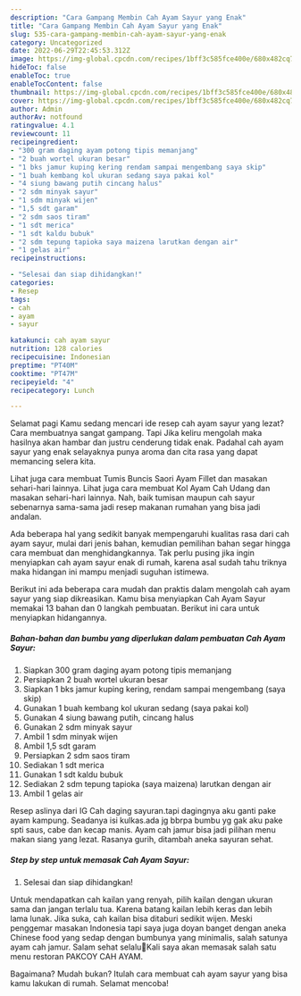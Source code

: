 ```yaml
---
description: "Cara Gampang Membin Cah Ayam Sayur yang Enak"
title: "Cara Gampang Membin Cah Ayam Sayur yang Enak"
slug: 535-cara-gampang-membin-cah-ayam-sayur-yang-enak
category: Uncategorized
date: 2022-06-29T22:45:53.312Z
image: https://img-global.cpcdn.com/recipes/1bff3c585fce400e/680x482cq70/cah-ayam-sayur-foto-resep-utama.jpg
hideToc: false
enableToc: true
enableTocContent: false
thumbnail: https://img-global.cpcdn.com/recipes/1bff3c585fce400e/680x482cq70/cah-ayam-sayur-foto-resep-utama.jpg
cover: https://img-global.cpcdn.com/recipes/1bff3c585fce400e/680x482cq70/cah-ayam-sayur-foto-resep-utama.jpg
author: Admin
authorAv: notfound
ratingvalue: 4.1
reviewcount: 11
recipeingredient:
- "300 gram daging ayam potong tipis memanjang"
- "2 buah wortel ukuran besar"
- "1 bks jamur kuping kering rendam sampai mengembang saya skip"
- "1 buah kembang kol ukuran sedang saya pakai kol"
- "4 siung bawang putih cincang halus"
- "2 sdm minyak sayur"
- "1 sdm minyak wijen"
- "1,5 sdt garam"
- "2 sdm saos tiram"
- "1 sdt merica"
- "1 sdt kaldu bubuk"
- "2 sdm tepung tapioka saya maizena larutkan dengan air"
- "1 gelas air"
recipeinstructions:

- "Selesai dan siap dihidangkan!"
categories:
- Resep
tags:
- cah
- ayam
- sayur

katakunci: cah ayam sayur 
nutrition: 128 calories
recipecuisine: Indonesian
preptime: "PT40M"
cooktime: "PT47M"
recipeyield: "4"
recipecategory: Lunch

---
```



Selamat pagi Kamu sedang mencari ide resep cah ayam sayur yang lezat? Cara membuatnya sangat gampang. Tapi Jika keliru mengolah maka hasilnya akan hambar dan justru cenderung tidak enak. Padahal cah ayam sayur yang enak selayaknya punya aroma dan cita rasa yang dapat memancing selera kita.


Lihat juga cara membuat Tumis Buncis Saori Ayam Fillet dan masakan sehari-hari lainnya. Lihat juga cara membuat Kol Ayam Cah Udang dan masakan sehari-hari lainnya. Nah, baik tumisan maupun cah sayur sebenarnya sama-sama jadi resep makanan rumahan yang bisa jadi andalan.

Ada beberapa hal yang sedikit banyak mempengaruhi kualitas rasa dari cah ayam sayur, mulai dari jenis bahan, kemudian pemilihan bahan segar hingga cara membuat dan menghidangkannya. Tak perlu pusing jika ingin menyiapkan cah ayam sayur enak di rumah, karena asal sudah tahu triknya maka hidangan ini mampu menjadi suguhan istimewa.


Berikut ini ada beberapa cara mudah dan praktis dalam mengolah cah ayam sayur yang siap dikreasikan. Kamu bisa menyiapkan Cah Ayam Sayur memakai 13 bahan dan 0 langkah pembuatan. Berikut ini cara untuk menyiapkan hidangannya.

<!--inarticleads1-->

##### Bahan-bahan dan bumbu yang diperlukan dalam pembuatan Cah Ayam Sayur:

1. Siapkan 300 gram daging ayam potong tipis memanjang
1. Persiapkan 2 buah wortel ukuran besar
1. Siapkan 1 bks jamur kuping kering, rendam sampai mengembang (saya skip)
1. Gunakan 1 buah kembang kol ukuran sedang (saya pakai kol)
1. Gunakan 4 siung bawang putih, cincang halus
1. Gunakan 2 sdm minyak sayur
1. Ambil 1 sdm minyak wijen
1. Ambil 1,5 sdt garam
1. Persiapkan 2 sdm saos tiram
1. Sediakan 1 sdt merica
1. Gunakan 1 sdt kaldu bubuk
1. Sediakan 2 sdm tepung tapioka (saya maizena) larutkan dengan air
1. Ambil 1 gelas air


Resep aslinya dari IG Cah daging sayuran.tapi dagingnya aku ganti pake ayam kampung. Seadanya isi kulkas.ada jg bbrpa bumbu yg gak aku pake spti saus, cabe dan kecap manis. Ayam cah jamur bisa jadi pilihan menu makan siang yang lezat. Rasanya gurih, ditambah aneka sayuran sehat. 

<!--inarticleads2-->

##### Step by step untuk memasak Cah Ayam Sayur:


1. Selesai dan siap dihidangkan!

Untuk mendapatkan cah kailan yang renyah, pilih kailan dengan ukuran sama dan jangan terlalu tua. Karena batang kailan lebih keras dan lebih lama lunak. Jika suka, cah kailan bisa ditaburi sedikit wijen. Meski penggemar masakan Indonesia tapi saya juga doyan banget dengan aneka Chinese food yang sedap dengan bumbunya yang minimalis, salah satunya ayam cah jamur. Salam sehat selalu🙏Kali saya akan memasak salah satu menu restoran PAKCOY CAH AYAM. 

Bagaimana? Mudah bukan? Itulah cara membuat cah ayam sayur yang bisa kamu lakukan di rumah. Selamat mencoba!

